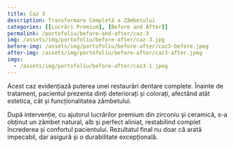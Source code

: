 ```yaml
---
title: Caz 3
description: Transformare Completă a Zâmbetului	
categories: [[Lucrări Premium], [Before and After]]
permalink: /portofoliu/before-and-after/caz-3
img: /assets/img/portofoliu/before-after/caz-3.jpg
before-img: /assets/img/portofoliu/before-after/caz3-before.jpeg
after-img: /assets/img/portofoliu/before-after/caz3-after.jpeg
imgs:
  - /assets/img/portofoliu/before-after/caz3-1.jpeg
---
```




Acest caz evidențiază puterea unei restaurări dentare complete. Înainte de tratament, pacientul prezenta dinți deteriorați și colorați, afectând atât estetica, cât și funcționalitatea zâmbetului.

După intervenție, cu ajutorul lucrărilor premium din zirconiu și ceramică, s-a obținut un zâmbet natural, alb și perfect aliniat, restabilind complet încrederea și confortul pacientului. Rezultatul final nu doar că arată impecabil, dar asigură și o durabilitate excepțională.	

